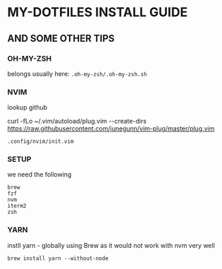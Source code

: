 # MY-DOTFILES INSTALL GUIDE
## AND SOME OTHER TIPS

### OH-MY-ZSH
belongs usually here:
`.oh-my-zsh/.oh-my-zsh.sh`

### NVIM
lookup github

curl -fLo ~/.vim/autoload/plug.vim --create-dirs \
    https://raw.githubusercontent.com/junegunn/vim-plug/master/plug.vim

`.config/nvim/init.vim`

### SETUP
we need the following

```
brew
fzf
nvm
iterm2
zsh
```


### YARN
instll yarn - globally using Brew
as it would not work with nvm very well

`brew install yarn --without-node`

